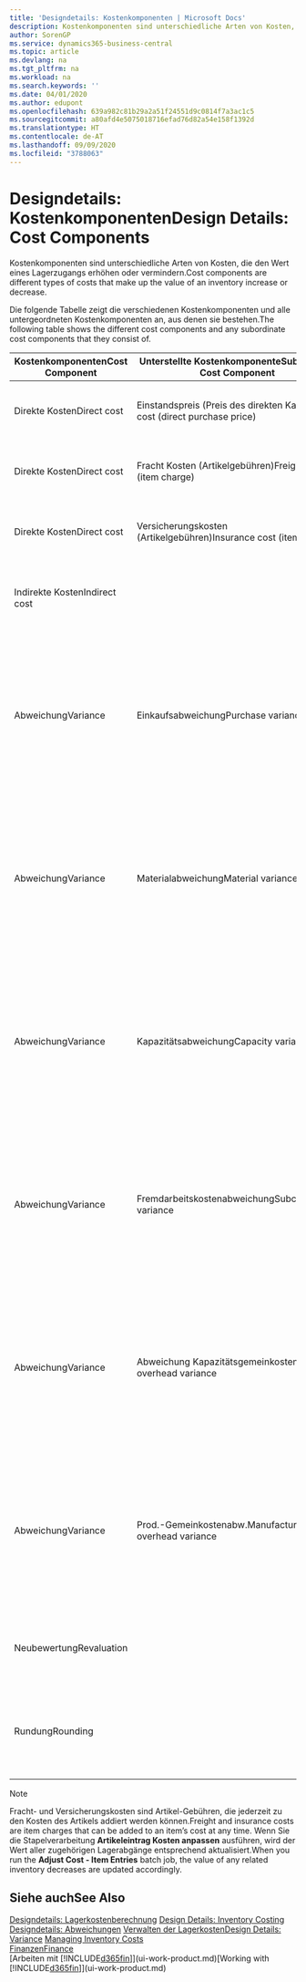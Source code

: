 ```yaml
---
title: 'Designdetails: Kostenkomponenten | Microsoft Docs'
description: Kostenkomponenten sind unterschiedliche Arten von Kosten, die den Wert eines Lagerzugangs erhöhen oder vermindern.
author: SorenGP
ms.service: dynamics365-business-central
ms.topic: article
ms.devlang: na
ms.tgt_pltfrm: na
ms.workload: na
ms.search.keywords: ''
ms.date: 04/01/2020
ms.author: edupont
ms.openlocfilehash: 639a982c81b29a2a51f24551d9c0814f7a3ac1c5
ms.sourcegitcommit: a80afd4e5075018716efad76d82a54e158f1392d
ms.translationtype: HT
ms.contentlocale: de-AT
ms.lasthandoff: 09/09/2020
ms.locfileid: "3788063"
---
```

# <a name="design-details-cost-components"></a><span data-ttu-id="de5a8-103">Designdetails: Kostenkomponenten</span><span class="sxs-lookup"><span data-stu-id="de5a8-103">Design Details: Cost Components</span></span>
<span data-ttu-id="de5a8-104">Kostenkomponenten sind unterschiedliche Arten von Kosten, die den Wert eines Lagerzugangs erhöhen oder vermindern.</span><span class="sxs-lookup"><span data-stu-id="de5a8-104">Cost components are different types of costs that make up the value of an inventory increase or decrease.</span></span>  

 <span data-ttu-id="de5a8-105">Die folgende Tabelle zeigt die verschiedenen Kostenkomponenten und alle untergeordneten Kostenkomponenten an, aus denen sie bestehen.</span><span class="sxs-lookup"><span data-stu-id="de5a8-105">The following table shows the different cost components and any subordinate cost components that they consist of.</span></span>  

|<span data-ttu-id="de5a8-106">Kostenkomponenten</span><span class="sxs-lookup"><span data-stu-id="de5a8-106">Cost Component</span></span>|<span data-ttu-id="de5a8-107">Unterstellte Kostenkomponente</span><span class="sxs-lookup"><span data-stu-id="de5a8-107">Subordinate Cost Component</span></span>|<span data-ttu-id="de5a8-108">Description</span><span class="sxs-lookup"><span data-stu-id="de5a8-108">Description</span></span>|  
|--------------------|--------------------------------|---------------------------------------|  
|<span data-ttu-id="de5a8-109">Direkte Kosten</span><span class="sxs-lookup"><span data-stu-id="de5a8-109">Direct cost</span></span>|<span data-ttu-id="de5a8-110">Einstandspreis (Preis des direkten Kaufs)</span><span class="sxs-lookup"><span data-stu-id="de5a8-110">Unit cost (direct purchase price)</span></span>|<span data-ttu-id="de5a8-111">Kosten, die direkt auf das Kostenobjekt zurückzuführen sind.</span><span class="sxs-lookup"><span data-stu-id="de5a8-111">Cost that can be traced to a cost object.</span></span>|  
|<span data-ttu-id="de5a8-112">Direkte Kosten</span><span class="sxs-lookup"><span data-stu-id="de5a8-112">Direct cost</span></span>|<span data-ttu-id="de5a8-113">Fracht Kosten (Artikelgebühren)</span><span class="sxs-lookup"><span data-stu-id="de5a8-113">Freight cost (item charge)</span></span>|<span data-ttu-id="de5a8-114">Kosten, die direkt auf das Kostenobjekt zurückzuführen sind.</span><span class="sxs-lookup"><span data-stu-id="de5a8-114">Cost that can be traced to a cost object.</span></span>|  
|<span data-ttu-id="de5a8-115">Direkte Kosten</span><span class="sxs-lookup"><span data-stu-id="de5a8-115">Direct cost</span></span>|<span data-ttu-id="de5a8-116">Versicherungskosten (Artikelgebühren)</span><span class="sxs-lookup"><span data-stu-id="de5a8-116">Insurance cost (item charge)</span></span>|<span data-ttu-id="de5a8-117">Kosten, die direkt auf das Kostenobjekt zurückzuführen sind.</span><span class="sxs-lookup"><span data-stu-id="de5a8-117">Cost that can be traced to a cost object.</span></span>|  
|<span data-ttu-id="de5a8-118">Indirekte Kosten</span><span class="sxs-lookup"><span data-stu-id="de5a8-118">Indirect cost</span></span>||<span data-ttu-id="de5a8-119">Kosten, die nicht auf ein Kostenobjekt zurückzuführen sind.</span><span class="sxs-lookup"><span data-stu-id="de5a8-119">Cost that cannot be traced to a cost object.</span></span>|  
|<span data-ttu-id="de5a8-120">Abweichung</span><span class="sxs-lookup"><span data-stu-id="de5a8-120">Variance</span></span>|<span data-ttu-id="de5a8-121">Einkaufsabweichung</span><span class="sxs-lookup"><span data-stu-id="de5a8-121">Purchase variance</span></span>|<span data-ttu-id="de5a8-122">Der Unterschied zwischen tatsächlichen Kosten und dem Einstandspreis (fest), der nur für Artikel mit der Lagerabgangsmethode **Standard** gebucht wird.</span><span class="sxs-lookup"><span data-stu-id="de5a8-122">The difference between actual and standard costs, which is only posted for items using the **Standard** costing method.</span></span>|  
|<span data-ttu-id="de5a8-123">Abweichung</span><span class="sxs-lookup"><span data-stu-id="de5a8-123">Variance</span></span>|<span data-ttu-id="de5a8-124">Materialabweichung</span><span class="sxs-lookup"><span data-stu-id="de5a8-124">Material variance</span></span>|<span data-ttu-id="de5a8-125">Der Unterschied zwischen tatsächlichen Kosten und dem Einstandspreis (fest), der nur für Artikel mit der Lagerabgangsmethode **Standard** gebucht wird.</span><span class="sxs-lookup"><span data-stu-id="de5a8-125">The difference between actual and standard costs, which is only posted for items using the **Standard** costing method.</span></span>|  
|<span data-ttu-id="de5a8-126">Abweichung</span><span class="sxs-lookup"><span data-stu-id="de5a8-126">Variance</span></span>|<span data-ttu-id="de5a8-127">Kapazitätsabweichung</span><span class="sxs-lookup"><span data-stu-id="de5a8-127">Capacity variance</span></span>|<span data-ttu-id="de5a8-128">Der Unterschied zwischen tatsächlichen Kosten und dem Einstandspreis (fest), der nur für Artikel mit der Lagerabgangsmethode **Standard** gebucht wird.</span><span class="sxs-lookup"><span data-stu-id="de5a8-128">The difference between actual and standard costs, which is only posted for items using the **Standard** costing method.</span></span>|  
|<span data-ttu-id="de5a8-129">Abweichung</span><span class="sxs-lookup"><span data-stu-id="de5a8-129">Variance</span></span>|<span data-ttu-id="de5a8-130">Fremdarbeitskostenabweichung</span><span class="sxs-lookup"><span data-stu-id="de5a8-130">Subcontracted variance</span></span>|<span data-ttu-id="de5a8-131">Der Unterschied zwischen tatsächlichen Kosten und dem Einstandspreis (fest), der nur für Artikel mit der Lagerabgangsmethode **Standard** gebucht wird.</span><span class="sxs-lookup"><span data-stu-id="de5a8-131">The difference between actual and standard costs, which is only posted for items using the **Standard** costing method.</span></span>|  
|<span data-ttu-id="de5a8-132">Abweichung</span><span class="sxs-lookup"><span data-stu-id="de5a8-132">Variance</span></span>|<span data-ttu-id="de5a8-133">Abweichung Kapazitätsgemeinkosten</span><span class="sxs-lookup"><span data-stu-id="de5a8-133">Capacity overhead variance</span></span>|<span data-ttu-id="de5a8-134">Der Unterschied zwischen tatsächlichen Kosten und dem Einstandspreis (fest), der nur für Artikel mit der Lagerabgangsmethode **Standard** gebucht wird.</span><span class="sxs-lookup"><span data-stu-id="de5a8-134">The difference between actual and standard costs, which is only posted for items using the **Standard** costing method.</span></span>|  
|<span data-ttu-id="de5a8-135">Abweichung</span><span class="sxs-lookup"><span data-stu-id="de5a8-135">Variance</span></span>|<span data-ttu-id="de5a8-136">Prod.-Gemeinkostenabw.</span><span class="sxs-lookup"><span data-stu-id="de5a8-136">Manufacturing overhead variance</span></span>|<span data-ttu-id="de5a8-137">Der Unterschied zwischen tatsächlichen Kosten und dem Einstandspreis (fest), der nur für Artikel mit der Lagerabgangsmethode **Standard** gebucht wird.</span><span class="sxs-lookup"><span data-stu-id="de5a8-137">The difference between actual and standard costs, which is only posted for items using the **Standard** costing method.</span></span>|  
|<span data-ttu-id="de5a8-138">Neubewertung</span><span class="sxs-lookup"><span data-stu-id="de5a8-138">Revaluation</span></span>||<span data-ttu-id="de5a8-139">Eine Auf- oder Abwertung des aktuellen Lagerwerts.</span><span class="sxs-lookup"><span data-stu-id="de5a8-139">A depreciation or appreciation of the current inventory value.</span></span>|  
|<span data-ttu-id="de5a8-140">Rundung</span><span class="sxs-lookup"><span data-stu-id="de5a8-140">Rounding</span></span>||<span data-ttu-id="de5a8-141">Restbeträge, die durch die Berechnung von Bestandsminderungen entstehen.</span><span class="sxs-lookup"><span data-stu-id="de5a8-141">Residuals caused by the way in which valuation of inventory decreases are calculated.</span></span>|  

> [!NOTE]  
>  <span data-ttu-id="de5a8-142">Fracht- und Versicherungskosten sind Artikel-Gebühren, die jederzeit zu den Kosten des Artikels addiert werden können.</span><span class="sxs-lookup"><span data-stu-id="de5a8-142">Freight and insurance costs are item charges that can be added to an item’s cost at any time.</span></span> <span data-ttu-id="de5a8-143">Wenn Sie die Stapelverarbeitung **Artikeleintrag Kosten anpassen** ausführen, wird der Wert aller zugehörigen Lagerabgänge entsprechend aktualisiert.</span><span class="sxs-lookup"><span data-stu-id="de5a8-143">When you run the **Adjust Cost - Item Entries** batch job, the value of any related inventory decreases are updated accordingly.</span></span>  

## <a name="see-also"></a><span data-ttu-id="de5a8-144">Siehe auch</span><span class="sxs-lookup"><span data-stu-id="de5a8-144">See Also</span></span>  
 <span data-ttu-id="de5a8-145">[Designdetails: Lagerkostenberechnung](design-details-inventory-costing.md) </span><span class="sxs-lookup"><span data-stu-id="de5a8-145">[Design Details: Inventory Costing](design-details-inventory-costing.md) </span></span>  
 <span data-ttu-id="de5a8-146">[Designdetails: Abweichungen](design-details-variance.md) [Verwalten der Lagerkosten](finance-manage-inventory-costs.md)</span><span class="sxs-lookup"><span data-stu-id="de5a8-146">[Design Details: Variance](design-details-variance.md) [Managing Inventory Costs](finance-manage-inventory-costs.md)</span></span>  
 [<span data-ttu-id="de5a8-147">Finanzen</span><span class="sxs-lookup"><span data-stu-id="de5a8-147">Finance</span></span>](finance.md)  
 <span data-ttu-id="de5a8-148">[Arbeiten mit [!INCLUDE[d365fin](includes/d365fin_md.md)]](ui-work-product.md)</span><span class="sxs-lookup"><span data-stu-id="de5a8-148">[Working with [!INCLUDE[d365fin](includes/d365fin_md.md)]](ui-work-product.md)</span></span>  
